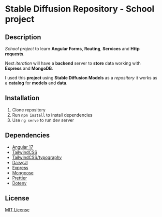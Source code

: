 # Stable Diffusion Repository - School project
## Description
_School project_ to learn **Angular Forms**, **Routing**,
**Services** and **Http requests**.

Next _iteration_ will have a **backend** server to **store** data
working with **Express** and **MongoDB**.

I used this **project** using **Stable Diffusion Models** as 
a _repository_ it works as a **catalog** for **models** and **data**.

## Installation
1. Clone repository
2. Run `npm install` to install dependencies
3. Use `ng serve` to run dev server

## Dependencies
- [Angular 17](https://angular.io/)
- [TailwindCSS](https://tailwindcss.com/)
- [TailwindCSS/typography](https://github.com/tailwindlabs/tailwindcss-typography)
- [DaisyUI](https://daisyui.com/)
- [Express](https://expressjs.com/)
- [Mongoose](https://mongoosejs.com/)
- [Prettier](https://prettier.io/)
- [Dotenv](https://www.dotenv.org/)

## License
[MIT License](LICENSE)

